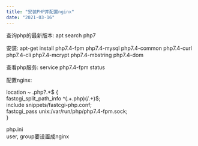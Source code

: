 ```yaml
---
title: "安装PHP并配置nginx"
date: "2021-03-16"
---
```


查询php的最新版本: apt search php7

安装: apt-get install php7.4-fpm php7.4-mysql php7.4-common php7.4-curl php7.4-cli php7.4-mcrypt php7.4-mbstring php7.4-dom

查看php服务: service php7.4-fpm status

配置nginx:

location ~ .php?.\*$ {  
fastcgi\_split\_path\_info ^(.+.php)(/.+)$;  
include snippets/fastcgi-php.conf;  
fastcgi\_pass unix:/var/run/php/php7.4-fpm.sock;  
}

php.ini  
user, group要设置成nginx
